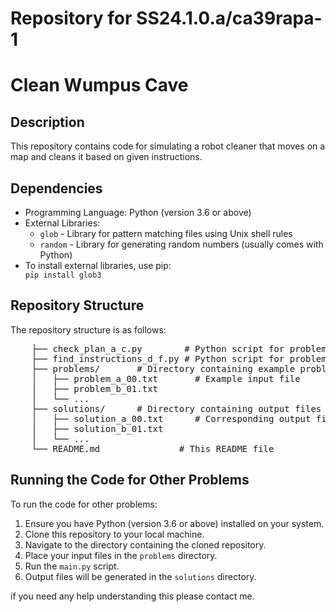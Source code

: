 # Repository for SS24.1.0.a/ca39rapa-1



<h1>Clean Wumpus Cave</h1>
<h2>Description</h2>
<p>This repository contains code for simulating a robot cleaner that moves on a map and cleans it based on given instructions.</p>
<h2>Dependencies</h2>
<ul>
    <li>Programming Language: Python (version 3.6 or above)</li>
    <li>External Libraries:
    <ul>
        <li><code>glob</code> - Library for pattern matching files using Unix shell rules</li>
        <li><code>random</code> - Library for generating random numbers (usually comes with Python)</li>
    </ul>
    </li>
    <li>To install external libraries, use pip:</li>
    <code>pip install glob3</code>
</ul>
<h2>Repository Structure</h2>
<p>The repository structure is as follows:</p>
<pre>
    ├── check_plan_a_c.py        # Python script for problem a to c
    ├── find_instructions_d_f.py # Python script for problem d to f
    ├── problems/       # Directory containing example problem input files
    │   ├── problem_a_00.txt       # Example input file
    │   ├── problem_b_01.txt
    │   └── ...
    ├── solutions/      # Directory containing output files for testing
    │   ├── solution_a_00.txt      # Corresponding output file for problem_1.txt
    │   ├── solution_b_01.txt
    │   └── ...
    └── README.md               # This README file
</pre>
<h2>Running the Code for Other Problems</h2>
<p>To run the code for other problems:</p>
<ol>
    <li>Ensure you have Python (version 3.6 or above) installed on your system.</li>
    <li>Clone this repository to your local machine.</li>
    <li>Navigate to the directory containing the cloned repository.</li>
    <li>Place your input files in the <code>problems</code> directory.</li>
    <li>Run the <code>main.py</code> script.</li>
    <li>Output files will be generated in the <code>solutions</code> directory.</li>
</ol>

if you need any help understanding this please contact me.

